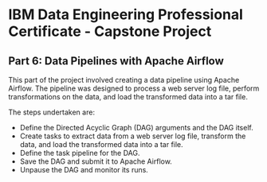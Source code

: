 # IBM Data Engineering Professional Certificate - Capstone Project
## Part 6: Data Pipelines with Apache Airflow

This part of the project involved creating a data pipeline using Apache Airflow. The pipeline was designed to process a web server log file, perform transformations on the data, and load the transformed data into a tar file.

The steps undertaken are:

- Define the Directed Acyclic Graph (DAG) arguments and the DAG itself.
- Create tasks to extract data from a web server log file, transform the data, and load the transformed data into a tar file.
- Define the task pipeline for the DAG.
- Save the DAG and submit it to Apache Airflow.
- Unpause the DAG and monitor its runs.
